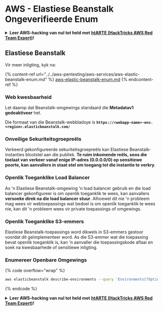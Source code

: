 # AWS - Elastiese Beanstalk Ongeverifieerde Enum

<details>

<summary><strong>Leer AWS-hacking van nul tot held met</strong> <a href="https://training.hacktricks.xyz/courses/arte"><strong>htARTE (HackTricks AWS Red Team Expert)</strong></a><strong>!</strong></summary>

Ander maniere om HackTricks te ondersteun:

* As jy jou **maatskappy in HackTricks wil adverteer** of **HackTricks in PDF wil aflaai**, kyk na die [**SUBSCRIPTION PLANS**](https://github.com/sponsors/carlospolop)!
* Kry die [**amptelike PEASS & HackTricks swag**](https://peass.creator-spring.com)
* Ontdek [**The PEASS Family**](https://opensea.io/collection/the-peass-family), ons versameling eksklusiewe [**NFTs**](https://opensea.io/collection/the-peass-family)
* **Sluit aan by die** 💬 [**Discord-groep**](https://discord.gg/hRep4RUj7f) of die [**telegram-groep**](https://t.me/peass) of **volg** ons op **Twitter** 🐦 [**@hacktricks_live**](https://twitter.com/hacktricks_live)**.**
* **Deel jou hacking-truuks deur PR's in te dien by die** [**HackTricks**](https://github.com/carlospolop/hacktricks) en [**HackTricks Cloud**](https://github.com/carlospolop/hacktricks-cloud) github-repos.

</details>

## Elastiese Beanstalk

Vir meer inligting, kyk na:

{% content-ref url="../../aws-pentesting/aws-services/aws-elastic-beanstalk-enum.md" %}
[aws-elastic-beanstalk-enum.md](../../aws-pentesting/aws-services/aws-elastic-beanstalk-enum.md)
{% endcontent-ref %}

### Web kwesbaarheid

Let daarop dat Beanstalk-omgewings standaard die **Metadatav1 gedeaktiveer** het.

Die formaat van die Beanstalk-webbladsye is **`https://<webapp-name>-env.<region>.elasticbeanstalk.com/`**

### Onveilige Sekuriteitsgroepreëls

Verkeerd gekonfigureerde sekuriteitsgroepreëls kan Elastiese Beanstalk-instanties blootstel aan die publiek. **Te ruim inkomende reëls, soos die toelaat van verkeer vanaf enige IP-adres (0.0.0.0/0) op sensitiewe poorte, kan aanvallers in staat stel om toegang tot die instantie te verkry**.

### Openlik Toeganklike Load Balancer

As 'n Elastiese Beanstalk-omgewing 'n load balancer gebruik en die load balancer gekonfigureer is om openlik toeganklik te wees, kan aanvallers **versoeke direk na die load balancer stuur**. Alhoewel dit nie 'n probleem mag wees vir webtoepassings wat bedoel is om openlik toeganklik te wees nie, kan dit 'n probleem wees vir private toepassings of omgewings.

### Openlik Toeganklike S3-emmers

Elastiese Beanstalk-toepassings word dikwels in S3-emmers gestoor voordat dit geïmplementeer word. As die S3-emmer wat die toepassing bevat openlik toeganklik is, kan 'n aanvaller die toepassingskode aflaai en soek na kwesbaarhede of sensitiewe inligting.

### Enumereer Openbare Omgewings

{% code overflow="wrap" %}
```bash
aws elasticbeanstalk describe-environments --query 'Environments[?OptionSettings[?OptionName==`aws:elbv2:listener:80:defaultProcess` && contains(OptionValue, `redirect`)]].{EnvironmentName:EnvironmentName, ApplicationName:ApplicationName, Status:Status}' --output table
```
{% endcode %}

<details>

<summary><strong>Leer AWS-hacking van nul tot held met</strong> <a href="https://training.hacktricks.xyz/courses/arte"><strong>htARTE (HackTricks AWS Red Team Expert)</strong></a><strong>!</strong></summary>

Ander maniere om HackTricks te ondersteun:

* As jy wil sien dat jou **maatskappy geadverteer word in HackTricks** of **HackTricks aflaai in PDF-formaat**, kyk na die [**SUBSCRIPTION PLANS**](https://github.com/sponsors/carlospolop)!
* Kry die [**amptelike PEASS & HackTricks swag**](https://peass.creator-spring.com)
* Ontdek [**The PEASS Family**](https://opensea.io/collection/the-peass-family), ons versameling eksklusiewe [**NFTs**](https://opensea.io/collection/the-peass-family)
* **Sluit aan by die** 💬 [**Discord-groep**](https://discord.gg/hRep4RUj7f) of die [**telegram-groep**](https://t.me/peass) of **volg** ons op **Twitter** 🐦 [**@hacktricks_live**](https://twitter.com/hacktricks_live)**.**
* **Deel jou hacking-truuks deur PR's in te dien by die** [**HackTricks**](https://github.com/carlospolop/hacktricks) en [**HackTricks Cloud**](https://github.com/carlospolop/hacktricks-cloud) github-opslag.

</details>
